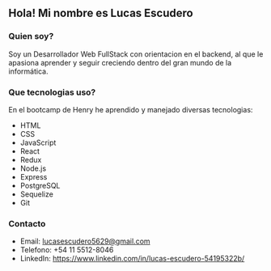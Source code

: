 ## Hola! Mi nombre es Lucas Escudero
### Quien soy?

Soy un Desarrollador Web FullStack con orientacion en el backend, al que le apasiona aprender y seguir creciendo dentro del gran mundo de la informática.

### Que tecnologias uso?

En el bootcamp de Henry he aprendido y manejado diversas tecnologias:

- HTML
- CSS
- JavaScript
- React
- Redux
- Node.js
- Express
- PostgreSQL
- Sequelize
- Git

### Contacto

- Email: lucasescudero5629@gmail.com
- Telefono: +54 11 5512-8046
- LinkedIn: https://www.linkedin.com/in/lucas-escudero-54195322b/


<!--
**LucasAEscudero/LucasAEscudero** is a ✨ _special_ ✨ repository because its `README.md` (this file) appears on your GitHub profile.

Here are some ideas to get you started:

- 🔭 I’m currently working on ...
- 🌱 I’m currently learning ...
- 👯 I’m looking to collaborate on ...
- 🤔 I’m looking for help with ...
- 💬 Ask me about ...
- 📫 How to reach me: ...
- 😄 Pronouns: ...
- ⚡ Fun fact: ...
-->
